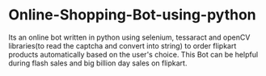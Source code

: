 # Online-Shopping-Bot-using-python
Its an online bot written in python using selenium,  tessaract and  openCV libraries(to read the captcha and convert into string) to order flipkart products automatically based on the user's choice. This Bot can be helpful during flash sales and big billion day sales on flipkart.

